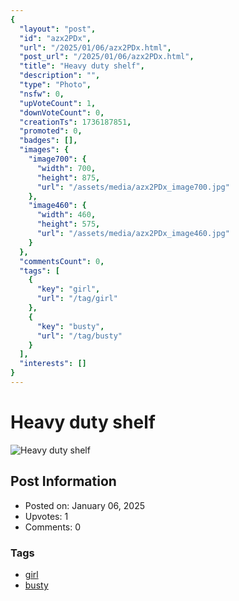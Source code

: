 ```yaml
---
{
  "layout": "post",
  "id": "azx2PDx",
  "url": "/2025/01/06/azx2PDx.html",
  "post_url": "/2025/01/06/azx2PDx.html",
  "title": "Heavy duty shelf",
  "description": "",
  "type": "Photo",
  "nsfw": 0,
  "upVoteCount": 1,
  "downVoteCount": 0,
  "creationTs": 1736187851,
  "promoted": 0,
  "badges": [],
  "images": {
    "image700": {
      "width": 700,
      "height": 875,
      "url": "/assets/media/azx2PDx_image700.jpg"
    },
    "image460": {
      "width": 460,
      "height": 575,
      "url": "/assets/media/azx2PDx_image460.jpg"
    }
  },
  "commentsCount": 0,
  "tags": [
    {
      "key": "girl",
      "url": "/tag/girl"
    },
    {
      "key": "busty",
      "url": "/tag/busty"
    }
  ],
  "interests": []
}
---
```


# Heavy duty shelf

![Heavy duty shelf](/assets/media/azx2PDx_image700.jpg)

## Post Information

- Posted on: January 06, 2025
- Upvotes: 1
- Comments: 0

### Tags

- [girl](/tag/girl)
- [busty](/tag/busty)
